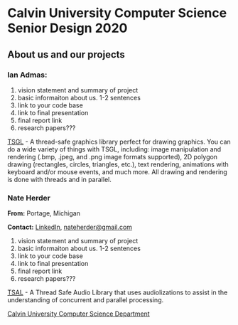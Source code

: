 # Calvin University Computer Science Senior Design 2020 

## About us and our projects

### Ian Admas: 

1. vision statement and summary of project
2. basic informaiton about us. 1-2 sentences
3. link to your code base
4. link to final presentation
5. final report link
6. research papers???

[TSGL](https://github.com/Calvin-CS/TSGL) - A thread-safe graphics library perfect for drawing graphics. You can do a wide variety of things with TSGL, including: image manipulation and rendering (.bmp, .jpeg, and .png image formats supported), 2D polygon drawing (rectangles, circles, triangles, etc.), text rendering, animations with keyboard and/or mouse events, and much more. All drawing and rendering is done with threads and in parallel.

### Nate Herder
**From:** Portage, Michigan

**Contact:** [LinkedIn](https://www.linkedin.com/in/nathan-herder-3a361b150/), [nateherder@gmail.com](mailto:nateherder@gmail.com)


1. vision statement and summary of project
2. basic informaiton about us. 1-2 sentences
3. link to your code base
4. link to final presentation
5. final report link
6. research papers???

[TSAL](https://github.com/Calvin-CS/TSAL) - A Thread Safe Audio Library that uses audiolizations to assist in the understanding of concurrent and parallel processing.




[Calvin University Computer Science Department](https://computing.calvin.edu)
